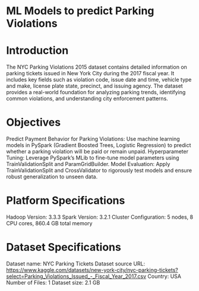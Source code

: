 # ML Models to predict Parking Violations

# Introduction

The NYC Parking Violations 2015 dataset contains detailed information on parking tickets issued in New York City during the 2017 fiscal year. It includes key fields such as violation code, issue date and time, vehicle type and make, license plate state, precinct, and issuing agency. The dataset provides a real-world foundation for analyzing parking trends, identifying common violations, and understanding city enforcement patterns.

# Objectives

Predict Payment Behavior for Parking Violations: Use machine learning models in PySpark (Gradient Boosted Trees, Logistic Regression) to predict whether a parking violation will be paid or remain unpaid. Hyperparameter Tuning: Leverage PySpark’s MLib to fine-tune model parameters using TrainValidationSplit and ParamGridBuilder. Model Evaluation: Apply TrainValidationSplit and CrossValidator to rigorously test models and ensure robust generalization to unseen data.

# Platform Specifications

Hadoop Version: 3.3.3
Spark Version: 3.2.1
Cluster Configuration: 5 nodes, 8 CPU cores, 860.4 GB total memory

# Dataset Specifications

Dataset name: NYC Parking Tickets
Dataset source URL: https://www.kaggle.com/datasets/new-york-city/nyc-parking-tickets?select=Parking_Violations_Issued_-_Fiscal_Year_2017.csv 
Country: USA
Number of Files: 1
Dataset size: 2.1 GB
